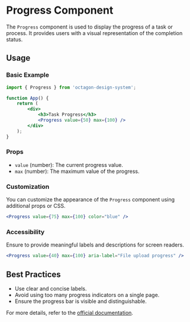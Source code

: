 # Progress Component

The `Progress` component is used to display the progress of a task or process. It provides users with a visual representation of the completion status.

## Usage

### Basic Example

```jsx
import { Progress } from 'octagon-design-system';

function App() {
    return (
        <div>
            <h3>Task Progress</h3>
            <Progress value={50} max={100} />
        </div>
    );
}
```

### Props

- `value` (number): The current progress value.
- `max` (number): The maximum value of the progress.

### Customization

You can customize the appearance of the `Progress` component using additional props or CSS.

```jsx
<Progress value={75} max={100} color="blue" />
```

### Accessibility

Ensure to provide meaningful labels and descriptions for screen readers.

```jsx
<Progress value={40} max={100} aria-label="File upload progress" />
```

## Best Practices

- Use clear and concise labels.
- Avoid using too many progress indicators on a single page.
- Ensure the progress bar is visible and distinguishable.

For more details, refer to the [official documentation](https://octagon-design-system.com/docs/components/progress).
